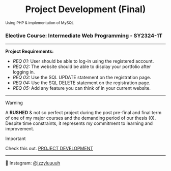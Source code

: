 <h1 align="center">Project Development (Final)</h1>
<sup>Using PHP &amp; implementation of MySQL</sup>

### Elective Course: Intermediate Web Programming - SY2324-1T

---

**Project Requirements:**
- *REQ 01:*  User should be able to log-in using the registered account.
- *REQ 02:*  The website should be able to display your portfolio after logging in.
- *REQ 03:*  Use the SQL UPDATE statement on the registration page.
- *REQ 04:*  Use the SQL DELETE statement on the registration page.
- *REQ 05:*  Add any feature you can think of in your current website.

---

> [!WARNING]
> A **RUSHED** & not so perfect project during the post pre-final and final term of one of my major courses and the demanding period of our thesis (0). Despite time constraints, it represents my commitment to learning and improvement.

> [!IMPORTANT]
> Check this out. [PROJECT DEVELOPMENT](https://drive.google.com/drive/folders/1xdSodeYNTam2ZlECIU2xOeR2EtPnoiUG?usp=sharing)

---

💙 Instagram: [@izzyluuuuh](https://www.instagram.com/izzyluuuuh/)
